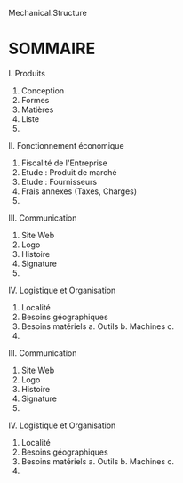  Mechanical.Structure

# SOMMAIRE


I. Produits

 1. Conception
 2. Formes
 3. Matières
 4. Liste
 5.
 

II. Fonctionnement économique

 1. Fiscalité de l'Entreprise
 2. Etude : Produit de marché
 3. Etude : Fournisseurs
 4. Frais annexes (Taxes, Charges)
 5. 


III. Communication

 1. Site Web
 2. Logo
 3. Histoire
 4. Signature
 5.
 
 
IV. Logistique et Organisation

 1. Localité
 2. Besoins géographiques
 3. Besoins matériels
  a. Outils
  b. Machines
  c.
 4. 

III. Communication

 1. Site Web
 2. Logo
 3. Histoire
 4. Signature
 5.
 
 
IV. Logistique et Organisation

 1. Localité
 2. Besoins géographiques
 3. Besoins matériels
  a. Outils
  b. Machines
  c.
 4. 
